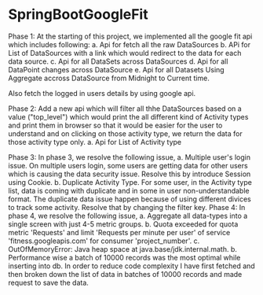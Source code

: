 # SpringBootGoogleFit
Phase 1:
At the starting of this project, we implemented all the google fit api which includes following:
	a. Api for fetch all the raw DataSources
	b. APi for List of DataSources with a link which would redirect to the data for each data source.
	c. Api for all DataSets across DataSources
	d. Api for all DataPoint changes across DataSource
	e. Api for all Datasets Using Aggregate accross DataSource from Midnight to Current time.

Also fetch the logged in users details by using google api.

Phase 2:
Add a new api which will filter all thhe DataSources based on a value ("top_level") which would print the all different kind of Activity types and print them in browser so that it would be easier for the user to understand and on clicking on those activity type, we return the data for those activity type only.
	a. Api for List of Activity type

Phase 3:
In phase 3, we resolve the following issue,
	a. Multiple user's login issue.
		On multiple users login, some users are getting data for other users which is causing the data security issue. Resolve this by introduce Session using Cookie.
	b. Duplicate Activity Type.
		For some user, in the Activity type list, data is coming with duplicate and in some in user non-understandable format. The duplicate data issue happen because of using different divices to track some activity. Resolve that by changing the filter key.
Phase 4:
In phase 4, we resolve the following issue,
   a. Aggregate all data-types into a single screen with just 4-5 metric groups.
   b. Quota exceeded for quota metric 'Requests' and limit 'Requests per minute per user' of service 'fitness.googleapis.com' for consumer 'project_number'.
   c. OutOfMemoryError: Java heap space at java.base/jdk.internal.math.
   b. Performance wise a batch of 10000 records was the most optimal while inserting into db. In order to reduce code complexity I have first fetched and then broken down the list of data in batches of 10000 records and made request to save the data.
   
